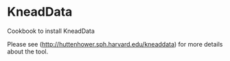 # KneadData
Cookbook to install KneadData

Please see (http://huttenhower.sph.harvard.edu/kneaddata) for more details about the tool.
